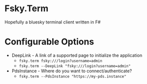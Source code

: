 # Fsky.Term

Hopefully a bluesky terminal client written in F#

# Configurable Options

- DeepLink - A link of a supported page to initialize the application
  - `fsky.term fsky:///login?username=admin`
  - `fsky.term --DeepLink "fsky:///login?username=admin"`
- PdsInstance - Where do you want to connect/authenticate?
  - `fsky.term --PdsInstance "https://my-pds.instance"`
